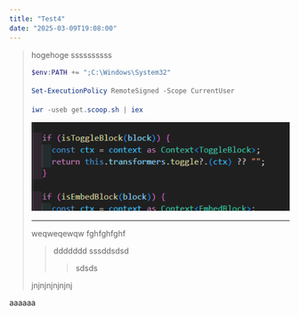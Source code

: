 ```yaml
---
title: "Test4"
date: "2025-03-09T19:08:00"
---
```



> hogehoge
> ssssssssss
> 
> ```powershell
> $env:PATH += ";C:\Windows\System32"
> 
> Set-ExecutionPolicy RemoteSigned -Scope CurrentUser
> 
> iwr -useb get.scoop.sh | iex
> ```
> 
> 
> ![](./D8A884AA103CA91AB522FCDAAC79892C.png)
> 
> 
> ---
> 
> weqweqewqw
> fghfghfghf
> 
> > ddddddd
> > sssddsdsd
> >  
> > > sdsds
> > 
> 
> jnjnjnjnjnjnj
> 
> 

aaaaaa




